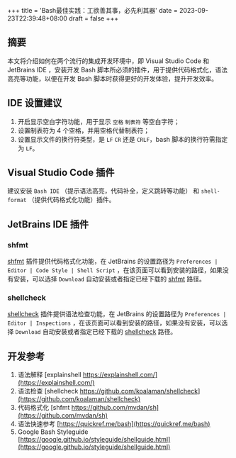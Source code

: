 +++
title = 'Bash最佳实践：工欲善其事，必先利其器'
date = 2023-09-23T22:39:48+08:00
draft = false
+++

## 摘要

本文将介绍如何在两个流行的集成开发环境中，即 Visual Studio Code 和 JetBrains IDE ，安装开发 Bash 脚本所必须的插件，用于提供代码格式化，语法高亮等功能，以便在开发 Bash 脚本时获得更好的开发体验，提升开发效率。

## IDE 设置建议

1. 开启显示空白字符功能，用于显示 `空格` `制表符` 等空白字符；
2. 设置制表符为 4 个空格，并用空格代替制表符；
3. 设置显示文件的换行符类型，是 `LF` `CR` 还是 `CRLF`，bash 脚本的换行符需指定为 `LF`。

## Visual Studio Code 插件

建议安装 `Bash IDE` （提示语法高亮，代码补全，定义跳转等功能） 和 `shell-format` （提供代码格式化功能）插件。

## JetBrains IDE 插件

### shfmt

[shfmt](https://github.com/mvdan/sh) 插件提供代码格式化功能，在 JetBrains 的设置路径为 `Preferences | Editor | Code Style | Shell Script` ，在该页面可以看到安装的路径，如果没有安装，可以选择 `Download` 自动安装或者指定已经下载的 [shfmt](https://github.com/mvdan/sh/releases) 路径。

### shellcheck

[shellcheck](https://github.com/koalaman/shellcheck) 插件提供语法检查功能，在 JetBrains 的设置路径为 `Preferences | Editor | Inspections` ，在该页面可以看到安装的路径，如果没有安装，可以选择 `Download` 自动安装或者指定已经下载的 [shellcheck](https://github.com/koalaman/shellcheck/releases) 路径。


## 开发参考

1. 语法解释 [explainshell https://explainshell.com/](https://explainshell.com/)
2. 语法检查 [shellcheck https://github.com/koalaman/shellcheck](https://github.com/koalaman/shellcheck)
3. 代码格式化 [shfmt https://github.com/mvdan/sh](https://github.com/mvdan/sh)
4. 语法快速参考 [https://quickref.me/bash](https://quickref.me/bash)
5. Google Bash Styleguide [https://google.github.io/styleguide/shellguide.html](https://google.github.io/styleguide/shellguide.html)
